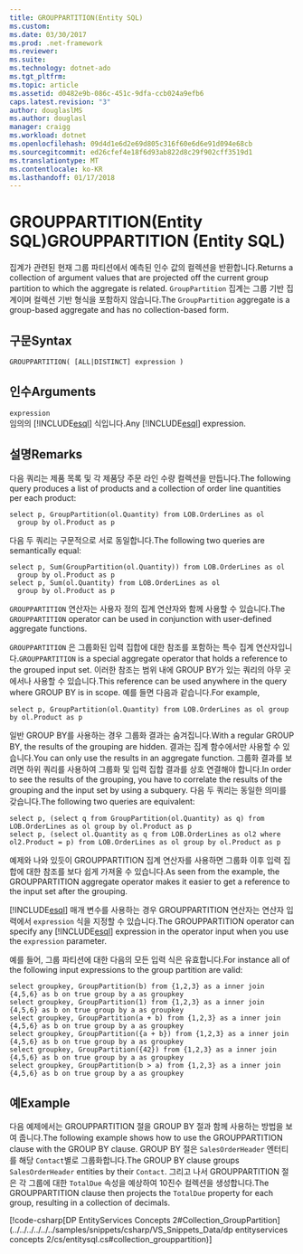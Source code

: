 ```yaml
---
title: GROUPPARTITION(Entity SQL)
ms.custom: 
ms.date: 03/30/2017
ms.prod: .net-framework
ms.reviewer: 
ms.suite: 
ms.technology: dotnet-ado
ms.tgt_pltfrm: 
ms.topic: article
ms.assetid: d0482e9b-086c-451c-9dfa-ccb024a9efb6
caps.latest.revision: "3"
author: douglaslMS
ms.author: douglasl
manager: craigg
ms.workload: dotnet
ms.openlocfilehash: 09d4d1e6d2e69d805c316f60e6d6e91d094e68cb
ms.sourcegitcommit: ed26cfef4e18f6d93ab822d8c29f902cff3519d1
ms.translationtype: MT
ms.contentlocale: ko-KR
ms.lasthandoff: 01/17/2018
---
```

# <a name="grouppartition-entity-sql"></a><span data-ttu-id="51a82-102">GROUPPARTITION(Entity SQL)</span><span class="sxs-lookup"><span data-stu-id="51a82-102">GROUPPARTITION (Entity SQL)</span></span>
<span data-ttu-id="51a82-103">집계가 관련된 현재 그룹 파티션에서 예측된 인수 값의 컬렉션을 반환합니다.</span><span class="sxs-lookup"><span data-stu-id="51a82-103">Returns a collection of argument values that are projected off the current group partition to which the aggregate is related.</span></span> <span data-ttu-id="51a82-104">`GroupPartition` 집계는 그룹 기반 집계이며 컬렉션 기반 형식을 포함하지 않습니다.</span><span class="sxs-lookup"><span data-stu-id="51a82-104">The `GroupPartition` aggregate is a group-based aggregate and has no collection-based form.</span></span>  
  
## <a name="syntax"></a><span data-ttu-id="51a82-105">구문</span><span class="sxs-lookup"><span data-stu-id="51a82-105">Syntax</span></span>  
  
```  
GROUPPARTITION( [ALL|DISTINCT] expression )  
```  
  
## <a name="arguments"></a><span data-ttu-id="51a82-106">인수</span><span class="sxs-lookup"><span data-stu-id="51a82-106">Arguments</span></span>  
 `expression`  
 <span data-ttu-id="51a82-107">임의의 [!INCLUDE[esql](../../../../../../includes/esql-md.md)] 식입니다.</span><span class="sxs-lookup"><span data-stu-id="51a82-107">Any [!INCLUDE[esql](../../../../../../includes/esql-md.md)] expression.</span></span>  
  
## <a name="remarks"></a><span data-ttu-id="51a82-108">설명</span><span class="sxs-lookup"><span data-stu-id="51a82-108">Remarks</span></span>  
 <span data-ttu-id="51a82-109">다음 쿼리는 제품 목록 및 각 제품당 주문 라인 수량 컬렉션을 만듭니다.</span><span class="sxs-lookup"><span data-stu-id="51a82-109">The following query produces a list of products and a collection of order line quantities per each product:</span></span>  
  
```  
select p, GroupPartition(ol.Quantity) from LOB.OrderLines as ol  
  group by ol.Product as p  
```  
  
 <span data-ttu-id="51a82-110">다음 두 쿼리는 구문적으로 서로 동일합니다.</span><span class="sxs-lookup"><span data-stu-id="51a82-110">The following two queries are semantically equal:</span></span>  
  
```  
select p, Sum(GroupPartition(ol.Quantity)) from LOB.OrderLines as ol  
  group by ol.Product as p  
select p, Sum(ol.Quantity) from LOB.OrderLines as ol  
  group by ol.Product as p  
```  
  
 <span data-ttu-id="51a82-111">`GROUPPARTITION` 연산자는 사용자 정의 집계 연산자와 함께 사용할 수 있습니다.</span><span class="sxs-lookup"><span data-stu-id="51a82-111">The `GROUPPARTITION` operator can be used in conjunction with user-defined aggregate functions.</span></span>  
  
 <span data-ttu-id="51a82-112">`GROUPPARTITION` 은 그룹화된 입력 집합에 대한 참조를 포함하는 특수 집계 연산자입니다.</span><span class="sxs-lookup"><span data-stu-id="51a82-112">`GROUPPARTITION` is a special aggregate operator that holds a reference to the grouped input set.</span></span> <span data-ttu-id="51a82-113">이러한 참조는 범위 내에 GROUP BY가 있는 쿼리의 아무 곳에서나 사용할 수 있습니다.</span><span class="sxs-lookup"><span data-stu-id="51a82-113">This reference can be used anywhere in the query where GROUP BY is in scope.</span></span> <span data-ttu-id="51a82-114">예를 들면 다음과 같습니다.</span><span class="sxs-lookup"><span data-stu-id="51a82-114">For example,</span></span>  
  
```  
select p, GroupPartition(ol.Quantity) from LOB.OrderLines as ol group by ol.Product as p  
```  
  
 <span data-ttu-id="51a82-115">일반 GROUP BY를 사용하는 경우 그룹화 결과는 숨겨집니다.</span><span class="sxs-lookup"><span data-stu-id="51a82-115">With a regular GROUP BY, the results of the grouping are hidden.</span></span> <span data-ttu-id="51a82-116">결과는 집계 함수에서만 사용할 수 있습니다.</span><span class="sxs-lookup"><span data-stu-id="51a82-116">You can only use the results in an aggregate function.</span></span> <span data-ttu-id="51a82-117">그룹화 결과를 보려면 하위 쿼리를 사용하여 그룹화 및 입력 집합 결과를 상호 연결해야 합니다.</span><span class="sxs-lookup"><span data-stu-id="51a82-117">In order to see the results of the grouping, you have to correlate the results of the grouping and the input set by using a subquery.</span></span> <span data-ttu-id="51a82-118">다음 두 쿼리는 동일한 의미를 갖습니다.</span><span class="sxs-lookup"><span data-stu-id="51a82-118">The following two queries are equivalent:</span></span>  
  
```  
select p, (select q from GroupPartition(ol.Quantity) as q) from LOB.OrderLines as ol group by ol.Product as p  
select p, (select ol.Quantity as q from LOB.OrderLines as ol2 where ol2.Product = p) from LOB.OrderLines as ol group by ol.Product as p  
```  
  
 <span data-ttu-id="51a82-119">예제와 나와 있듯이 GROUPPARTITION 집계 연산자를 사용하면 그룹화 이후 입력 집합에 대한 참조를 보다 쉽게 가져올 수 있습니다.</span><span class="sxs-lookup"><span data-stu-id="51a82-119">As seen from the example, the GROUPPARTITION aggregate operator makes it easier to get a reference to the input set after the grouping.</span></span>  
  
 <span data-ttu-id="51a82-120">[!INCLUDE[esql](../../../../../../includes/esql-md.md)] 매개 변수를 사용하는 경우 GROUPPARTITION 연산자는 연산자 입력에서 `expression` 식을 지정할 수 있습니다.</span><span class="sxs-lookup"><span data-stu-id="51a82-120">The GROUPPARTITION operator can specify any [!INCLUDE[esql](../../../../../../includes/esql-md.md)] expression in the operator input when you use the `expression` parameter.</span></span>  
  
 <span data-ttu-id="51a82-121">예를 들어, 그룹 파티션에 대한 다음의 모든 입력 식은 유효합니다.</span><span class="sxs-lookup"><span data-stu-id="51a82-121">For instance all of the following input expressions to the group partition are valid:</span></span>  
  
```  
select groupkey, GroupPartition(b) from {1,2,3} as a inner join {4,5,6} as b on true group by a as groupkey  
select groupkey, GroupPartition(1) from {1,2,3} as a inner join {4,5,6} as b on true group by a as groupkey  
select groupkey, GroupPartition(a + b) from {1,2,3} as a inner join {4,5,6} as b on true group by a as groupkey  
select groupkey, GroupPartition({a + b}) from {1,2,3} as a inner join {4,5,6} as b on true group by a as groupkey  
select groupkey, GroupPartition({42}) from {1,2,3} as a inner join {4,5,6} as b on true group by a as groupkey  
select groupkey, GroupPartition(b > a) from {1,2,3} as a inner join {4,5,6} as b on true group by a as groupkey  
```  
  
## <a name="example"></a><span data-ttu-id="51a82-122">예</span><span class="sxs-lookup"><span data-stu-id="51a82-122">Example</span></span>  
 <span data-ttu-id="51a82-123">다음 예제에서는 GROUPPARTITION 절을 GROUP BY 절과 함께 사용하는 방법을 보여 줍니다.</span><span class="sxs-lookup"><span data-stu-id="51a82-123">The following example shows how to use the GROUPPARTITION clause with the GROUP BY clause.</span></span> <span data-ttu-id="51a82-124">GROUP BY 절은 `SalesOrderHeader` 엔터티를 해당 `Contact`별로 그룹화합니다.</span><span class="sxs-lookup"><span data-stu-id="51a82-124">The GROUP BY clause groups `SalesOrderHeader` entities by their `Contact`.</span></span> <span data-ttu-id="51a82-125">그리고 나서 GROUPPARTITION 절은 각 그룹에 대한 `TotalDue` 속성을 예상하여 10진수 컬렉션을 생성합니다.</span><span class="sxs-lookup"><span data-stu-id="51a82-125">The GROUPPARTITION clause then projects the `TotalDue` property for each group, resulting in a collection of decimals.</span></span>  
  
 [!code-csharp[DP EntityServices Concepts 2#Collection_GroupPartition](../../../../../../samples/snippets/csharp/VS_Snippets_Data/dp entityservices concepts 2/cs/entitysql.cs#collection_grouppartition)]
